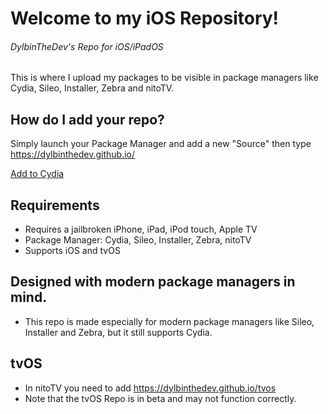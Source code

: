 # Welcome to my iOS Repository!
###### DylbinTheDev's Repo for iOS/iPadOS
This is where I upload my packages to be visible in package managers like Cydia, Sileo, Installer, Zebra and nitoTV.

## How do I add your repo?

Simply launch your Package Manager and add a new "Source" then type https://dylbinthedev.github.io/

[Add to Cydia](https://cydia.saurik.com/api/share#?source=https://dylbinthedev.github.io/ "Add to Cydia")

## Requirements
- Requires a jailbroken iPhone, iPad, iPod touch, Apple TV
- Package Manager: Cydia, Sileo, Installer, Zebra, nitoTV
- Supports iOS and tvOS

## Designed with modern package managers in mind.
- This repo is made especially for modern package managers like Sileo, Installer and Zebra, but it still supports Cydia.

## tvOS
- In nitoTV you need to add https://dylbinthedev.github.io/tvos
- Note that the tvOS Repo is in beta and may not function correctly.
